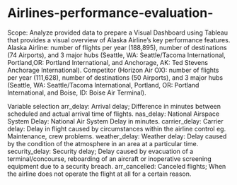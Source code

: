 # Airlines-performance-evaluation-

Scope: Analyze provided data to prepare a Visual Dashboard using Tableau that provides a visual overview of Alaska Airline’s key performance features.
Alaska Airline: number of flights per year (188,895), number of destinations (74 Airports), and 3 major hubs (Seattle, WA: Seattle/Tacoma International, Portland,OR: Portland International, and Anchorage, AK: Ted Stevens Anchorage International).
Competitor (Horizon Air OX): number of flights per year (111,628), number of destinations (50 Airports), and 3 major hubs (Seattle, WA: Seattle/Tacoma International, Portland, OR: Portland International, and Boise, ID: Boise Air Terminal).


Variable selection
arr_delay: Arrival delay; Difference in minutes between scheduled and actual arrival time of flights.
nas_delay: National Airspace System Delay: National Air System Delay in minutes.
carrier_delay: Carrier delay: Delay in flight caused by circumstances within the airline control eg. Maintenance, crew problems.
weather_delay: Weather delay: Delay caused by the condition of the atmosphere in an area at a particular time.
security_delay: Security delay; Delay caused by evacuation of a terminal/concourse, reboarding of an aircraft or inoperative screening equipment due to a security breach.
arr_cancelled: Canceled flights; When the airline does not operate the flight at all for a certain reason.
